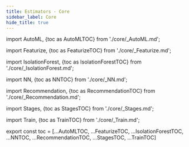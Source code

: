 ```yaml
---
title: Estimators - Core
sidebar_label: Core
hide_title: true
---
```



import AutoML, {toc as AutoMLTOC} from './core/_AutoML.md';

<AutoML/>


import Featurize, {toc as FeaturizeTOC} from './core/_Featurize.md';

<Featurize/>


import IsolationForest, {toc as IsolationForestTOC} from './core/_IsolationForest.md';

<IsolationForest/>


import NN, {toc as NNTOC} from './core/_NN.md';

<NN/>


import Recommendation, {toc as RecommendationTOC} from './core/_Recommendation.md';

<Recommendation/>


import Stages, {toc as StagesTOC} from './core/_Stages.md';

<Stages/>

import Train, {toc as TrainTOC} from './core/_Train.md';

<Train/>

export const toc = [...AutoMLTOC, ...FeaturizeTOC, ...IsolationForestTOC,
...NNTOC, ...RecommendationTOC, ...StagesTOC, ...TrainTOC]
